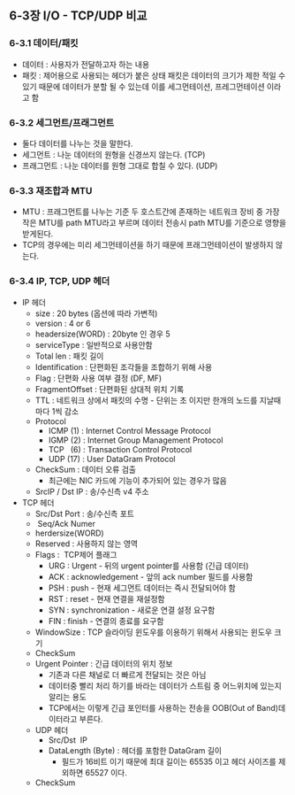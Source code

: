 ## 6-3장 I/O - TCP/UDP 비교

### 6-3.1 데이터/패킷  
- 데이터 : 사용자가 전달하고자 하는 내용
- 패킷 : 제어용으로 사용되는 헤더가 붙은 상태
패킷은 데이터의 크기가 제한 적일 수 있기 때문에 데이터가 분할 될 수 있는데 이를 세그먼테이션, 프레그먼테이션 이라고 함
  

### 6-3.2 세그먼트/프래그먼트
- 둘다 데이터를 나누는 것을 말한다.
- 세그먼트 : 나눈 데이터의 원형을 신경쓰지 않는다. (TCP)
- 프래그먼트 : 나눈 데이터를 원형 그대로 합칠 수 있다. (UDP)
  

### 6-3.3 재조합과 MTU
- MTU : 프래그먼트를 나누는 기준
두 호스트간에 존재하는 네트워크 장비 중 가장 작은 MTU를 path MTU라고 부르며 데이터 전송시 path MTU를 기준으로 영향을 받게된다.
- TCP의 경우에는 미리 세그먼테이션을 하기 때문에 프래그먼테이션이 발생하지 않는다.
  

### 6-3.4 IP, TCP, UDP 헤더
- IP 헤더
	- size : 20 bytes (옵션에 따라 가변적)
	- version : 4 or 6
	- headersize(WORD) : 20byte 인 경우 5
	- serviceType : 일반적으로 사용안함
	- Total len : 패킷 길이
	- Identification : 단편화된 조각들을 조합하기 위해 사용 
	- Flag : 단편화 사용 여부 결정 (DF, MF)
	- FragmentOffset : 단편화된 상대적 위치 기록
	- TTL : 네트워크 상에서 패킷의 수명 - 단위는 초 이지만 한개의 노드를 지날때 마다 1씩 감소
	- Protocol
		- ICMP (1) : Internet Control Message Protocol
		- IGMP (2) : Internet Group Management Protocol
		- TCP   (6) : Transaction Control Protocol
		- UDP (17) : User DataGram Protocol
	- CheckSum : 데이터 오류 검출
		- 최근에는 NIC 카드에 기능이 추가되어 있는 경우가 많음
	- SrcIP / Dst IP : 송/수신측 v4 주소
- TCP 헤더
	- Src/Dst Port : 송/수신측 포트
	-  Seq/Ack Numer
	- herdersize(WORD)
	- Reserved : 사용하지 않는 영역
	- Flags :  TCP제어 플래그
		- URG : Urgent - 뒤의 urgent pointer를 사용함 (긴급 데이터)
		- ACK : acknowledgement - 앞의 ack number 필드를 사용함
		- PSH : push - 현재 세그먼트 데이터는 즉시 전달되어야 함
		- RST : reset - 현재 연결을 재설정함
		- SYN : synchronization - 새로운 연결 설정 요구함
		- FIN : finish - 연결의 종료를 요구함
	- WindowSize : TCP 슬라이딩 윈도우를 이용하기 위해서 사용되는 윈도우 크기
	- CheckSum
	- Urgent Pointer : 긴급 데이터의 위치 정보
		 - 기존과 다른 채널로 더 빠르게 전달되는 것은 아님
		 - 데이터중 빨리 처리 하기를 바라는 데이터가 스트림 중 어느위치에 있는지 알리는 용도
		 - TCP에서는 이렇게 긴급 포인터를 사용하는 전송을 OOB(Out of Band)데이터라고 부른다.
	- UDP 헤더
		- Src/Dst  IP
		- DataLength (Byte) : 헤더를 포함한 DataGram 길이
			- 필드가 16비트 이기 때문에 최대 길이는 65535 이고 헤더 사이즈를 제외하면 65527 이다.
	- CheckSum



  

